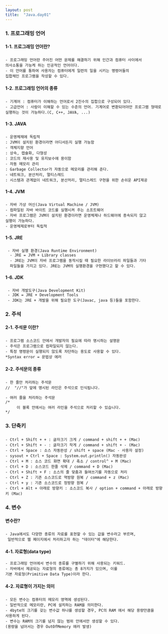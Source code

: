 ```yaml
---
layout: post
title:  "Java.day01"
---
```


### 1. 프로그래밍 언어

#### 1-1. 프로그래밍 언어란?

##### 
    - 프로그래밍 언어란 주어진 어떤 문제를 해결하기 위해 인간과 컴퓨터 사이에서
    의사소통을 가능케 하는 인공적인 언어이다.
    - 이 언어를 통하여 사용자는 컴퓨터에게 일련의 일을 시키는 명령어들의
    집합체인 프로그램을 작성할 수 있다.
   
#### 1-2. 프로그래밍 언어의 종류

#####
    - 기계어 : 컴퓨터가 이해하는 언어로서 2진수의 집합으로 구성되어 있다.
    - 고급언어 : 사람이 이해할 수 있는 수준의 언어. 기계어로 변환되어야만 프로그램 형태로
    실행하는 것이 가능하다.(C, C++, JAVA, ...)
   
#### 1-3. JAVA

#####
    - 운영체제에 독립적
	: JVM이 설치된 환경이라면 어디서든지 실행 가능함
    - 객체지향 언어
	: 상속, 캡슐화, 다형성
	: 코드의 재사용 및 유지보수에 용이함
    - 자동 메모리 관리
	: Garbage Collector가 자동으로 메모리를 관리해 준다.
    - 네트워크, 분산처리, 멀티스레드
	: 시스템과 관계없이 네트워크, 분산처리, 멀티스레드 구현을 위한 손쉬운 API제공
  
#### 1-4. JVM

#####
    - 자바 가상 머신(Java Virtual Machine / JVM)
    - 컴파일된 자바 바이트 코드를 실행시켜 주는 소프트웨어
    - 자바 프로그램은 JVM이 설치된 환경이라면 운영체제나 하드웨어에 종속되지 않고
    실행이 가능하다.
    - 운영체제로부터 독립적

#### 1-5. JRE

#####
     - 자바 실행 환경(Java Runtime Environment)
      - JRE = JVM + Library classes
      - JRE는 JVM이 자바 프로그램을 동작시킬 때 필요한 라이브러리 파일들과 기타
      파일들을 가지고 있다. JRE는 JVM의 실행환경을 구현했다고 할 수 있다.
  
#### 1-6. JDK

#####
     - 자바 개발도구(Java Development Kit)
     - JDK = JRE + Development Tools
     - JDK는 JRE + 개발을 위해 필요한 도구(Javac, java 등)들을 포함한다.
     
### 2. 주석

#### 2-1.  주석문 이란?

#####
    - 프로그램 소스코드 안에서 개발자의 필요에 따라 명시하는 설명문
    - 주석은 프로그램으로 컴파일되지 않는다.
    - 특정 명령문이 실행되지 않도록 차단하는 용도로 사용할 수 있다.
	*Syntax error = 문법상 에러

  #### 2-2. 주석문의 종류
  
  #####
    - 한 줄만 처리하는 주석문
	//  "//"가 앞에 명시된 라인은 주석으로 인식됩니다.

    - 여러 줄을 처리하는 주석문
	/* 
	     이 블록 안에서는 여러 라인을 주석으로 처리할 수 있습니다.
	*/
  
  ### 3. 단축키
  
  #####
    - Ctrl + Shift + + : 글자크기 크게 / command + shift + + (Mac)
    - Ctrl + Shift + - : 글자크기 작게 / command + shift + - (Mac)
    - Ctrl + Space : 소스 자동완성 / shift + space (Mac - 사용자 설정)
  	- sysout + Ctrl + Space : System.out.println() 자동완성
    - Ctrl + M : 소스 코드 화면 확대 / 축소 / control^ + M (Mac)
    - Ctrl + D : 소스코드 한줄 삭제 / command + D (Mac)
    - Ctrl + Shift + F : 소스의 줄 맞춤과 들여쓰기를 자동으로 처리
    - Ctrl + Z : 기존 소스코드로 역방향 원복 / command + z (Mac)
    - Ctrl + y : 기존 소스코드로 정방향 원복 / 
    - Ctrl + Alt + 아래로 방향키 : 소스코드 복사 / option + command + 아래로 방향키 (Mac)
    
### 4. 변수

#### 변수란?

#####
    - Java에서도 다양한 종류의 자료를 표현할 수 있는 값을 변수라고 부르며,
     일반적으로 웹 페이지에서 처리하고자 하는 "데이터"에 해당한다.
     
#### 4-1.  자료형(data type)
    - 프로그래밍 언어에서 변수의 종류를 구별하기 위해 사용되는 키워드.
    - 자바에서 제공되는 자료형의 종류에는 총 8가지가 있으며, 이를 
    기본 자료형(Primitive Data Type)이라 한다.

#### 4-2. 자료형이 가지는 의미

#####
    - 모든 변수는 컴퓨터의 메모리 영역에 생성된다.
    - 일반적으로 메모리란, PC에 설치하는 RAM을 의미한다.
    - 4byte의 크기를 갖는 변수값 하나를 생성할 경우, PC의 RAM 에서 해당 용량만큼을
    사용하게 된다.
    - 변수는 RAM의 크기를 넘지 않는 범위 안에서만 생성할 수 있다.
    (용량을 넘어서는 경우 OutOfMemory 에러 발생)

